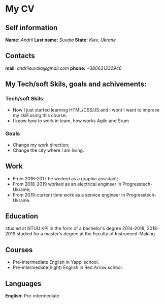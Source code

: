 # My CV
## Self information
__Name:__ _Andrii_
__Last name:__ _Suvala_
__State:__ _Kiev, Ukrane_

## Contacts
__mail__: _andriisuvala@gmail.com_
__phone:__ _+380631232946_

## My Tech/soft Skils, goals and achivements:
 ### Tech/soft Skils:
  * Now I just started  learning HTML/CSS/JS and I wont I want to improve my skill using this course;
  * I know how to work in team, how works Agile and Srum.
 ### Goals
  * Change my work direction;
  * Change the city where I am living.
  
 ## Work
  * From 2016-2017 he worked as a graphic assistant;
  * From 2018-2019 worked as an electrical engineer in Progresstech-Ukraine;
  * From 2019-current time work as a service engineer in Progresstech-Ukraine.
  
 ## Education
   studied at NTUU KPI in the form of a bachelor's degree 2014-2018, 2018-2019 studied for a master's degree at the Faculty of Instrument-Making.
   
 ## Courses
  * Pre-intermediate English in Yappi school.
  * Pre-intermediate(hight) English in Red Arrow school.
  
 ## Languages
 __English:__ Pre-intermediate
